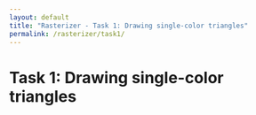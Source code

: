 ```yaml
---
layout: default
title: "Rasterizer - Task 1: Drawing single-color triangles"
permalink: /rasterizer/task1/
---
```


# Task 1: Drawing single-color triangles
